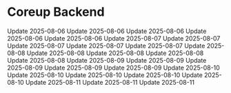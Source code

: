 # Coreup Backend
Update 2025-08-06
Update 2025-08-06
Update 2025-08-06
Update 2025-08-06
Update 2025-08-06
Update 2025-08-07
Update 2025-08-07
Update 2025-08-07
Update 2025-08-07
Update 2025-08-07
Update 2025-08-08
Update 2025-08-08
Update 2025-08-08
Update 2025-08-08
Update 2025-08-08
Update 2025-08-09
Update 2025-08-09
Update 2025-08-09
Update 2025-08-09
Update 2025-08-09
Update 2025-08-10
Update 2025-08-10
Update 2025-08-10
Update 2025-08-10
Update 2025-08-10
Update 2025-08-11
Update 2025-08-11
Update 2025-08-11
